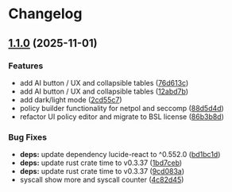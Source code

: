 # Changelog

## [1.1.0](https://github.com/kguardian-dev/kguardian/compare/ui-v1.0.0...ui/v1.1.0) (2025-11-01)


### Features

* add AI button / UX and collapsible tables ([76d613c](https://github.com/kguardian-dev/kguardian/commit/76d613c972a90a06296cc87ef3f5886790d72d8f))
* add AI button / UX and collapsible tables ([12abd7b](https://github.com/kguardian-dev/kguardian/commit/12abd7b8e4d7761127883d42153caa00d3b32695))
* add dark/light mode ([2cd55c7](https://github.com/kguardian-dev/kguardian/commit/2cd55c722bc3558f0ffe883abb07626e6b1291f0))
* policy builder functionality for netpol and seccomp ([88d5d4d](https://github.com/kguardian-dev/kguardian/commit/88d5d4dcb3d4e8a210ddbd75725d73f3bf3f944a))
* refactor UI policy editor and migrate to BSL license ([86b3b8d](https://github.com/kguardian-dev/kguardian/commit/86b3b8d26e47039812331538c1c5b134a622c403))


### Bug Fixes

* **deps:** update dependency lucide-react to ^0.552.0 ([bd1bc1d](https://github.com/kguardian-dev/kguardian/commit/bd1bc1d32bca18ef9cfa00799f716a670cbc0e92))
* **deps:** update rust crate time to v0.3.37 ([1bd7ceb](https://github.com/kguardian-dev/kguardian/commit/1bd7cebd3323dc0308f18f664b50981505ba8237))
* **deps:** update rust crate time to v0.3.37 ([9cd083a](https://github.com/kguardian-dev/kguardian/commit/9cd083afe38326e92ce35f23f698e2b6ff7a5ac8))
* syscall show more and syscall counter ([4c82d45](https://github.com/kguardian-dev/kguardian/commit/4c82d4574d0412bdc8deaf737e624ea8f34f6b4d))
